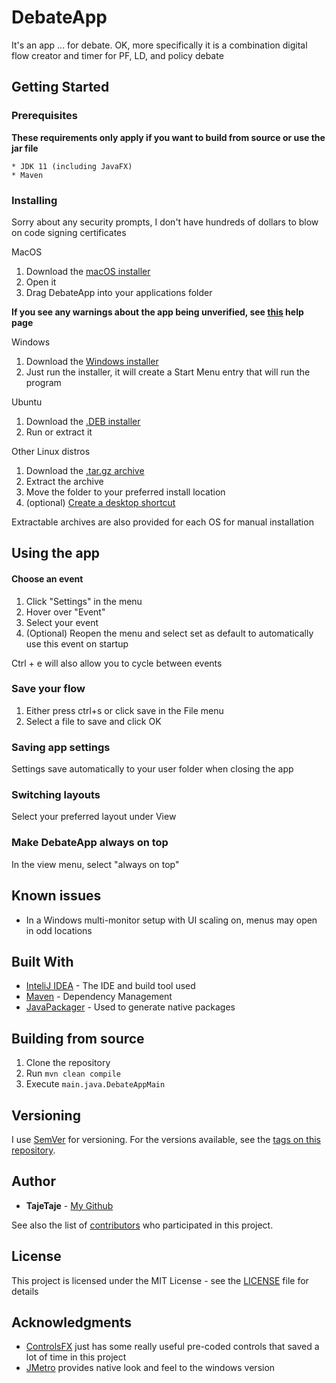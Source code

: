 ﻿# DebateApp

It's an app ... for debate. OK, more specifically it is a combination digital flow creator and timer for PF, LD, and policy debate

## Getting Started

### Prerequisites

**These requirements only apply if you want to build from source or use the jar file**

```
* JDK 11 (including JavaFX)
* Maven
```

### Installing
Sorry about any security prompts, I don't have hundreds of dollars to blow on code signing certificates

MacOS
1. Download the [macOS installer](https://github.com/tajetaje/DebateApp/releases/latest)
2. Open it
3. Drag DebateApp into your applications folder

**If you see any warnings about the app being unverified, see [this](https://support.apple.com/guide/mac-help/open-a-mac-app-from-an-unidentified-developer-mh40616/mac) help page**

Windows
1. Download the [Windows installer](https://github.com/tajetaje/DebateApp/releases/latest)
2. Just run the installer, it will create a Start Menu entry that will run the program

Ubuntu
1. Download the [.DEB installer](https://github.com/tajetaje/DebateApp/releases/latest)
2. Run or extract it

Other Linux distros
1. Download the [.tar.gz archive](https://github.com/tajetaje/DebateApp/releases/latest)
2. Extract the archive
3. Move the folder to your preferred install location
4. (optional) [Create a desktop shortcut](https://www.maketecheasier.com/create-desktop-file-linux/)


Extractable archives are also provided for each OS for manual installation

## Using the app
#### Choose an event
1. Click "Settings" in the menu
2. Hover over "Event"
3. Select your event
4. (Optional) Reopen the menu and select set as default to automatically use this event on startup

Ctrl + e will also allow you to cycle between events

### Save your flow
1. Either press ctrl+s or click save in the File menu
2. Select a file to save and click OK

### Saving app settings
Settings save automatically to your user folder when closing the app

### Switching layouts

Select your preferred layout under View 

### Make DebateApp always on top
In the view menu, select "always on top"

## Known issues
 * In a Windows multi-monitor setup with UI scaling on, menus may open in odd locations

## Built With

* [InteliJ IDEA](https://www.jetbrains.com/idea/) - The IDE and build tool used
* [Maven](https://maven.apache.org/) - Dependency Management
* [JavaPackager](https://github.com/fvarrui/JavaPackager) - Used to generate native packages

## Building from source

1. Clone the repository
2. Run `mvn clean compile`
3. Execute `main.java.DebateAppMain`

## Versioning

I use [SemVer](http://semver.org/) for versioning. For the versions available, see the [tags on this repository](https://github.com/tajetaje/DebateApp/tags). 

## Author

* **TajeTaje** - [My Github](https://github.com/tajetaje)

See also the list of [contributors](https://github.com/your/project/contributors) who participated in this project.

## License

This project is licensed under the MIT License - see the [LICENSE](LICENSE) file for details

## Acknowledgments

* [ControlsFX](https://github.com/controlsfx/controlsfx) just has some really useful pre-coded controls that saved a lot of time in this project
* [JMetro](https://www.pixelduke.com/java-javafx-theme-jmetro/) provides native look and feel to the windows version
